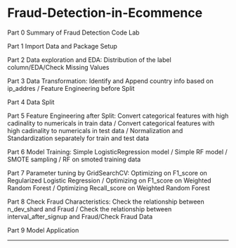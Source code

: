 # Fraud-Detection-in-Ecommence
Part 0 Summary of Fraud Detection Code Lab

Part 1 Import Data and Package Setup

Part 2 Data exploration and EDA: Distribution of the label column/EDA/Check Missing Values
  
Part 3 Data Transformation: Identify and Append country info based on ip_addres / Feature Engineering before Split
  
       
Part 4 Data Split

Part 5 Feature Engineering after Split: Convert categorical features with high cadinality to numericals in train data / Convert categorical features with high cadinality to numericals in test data / Normalization and Standardization separately for train and test data
  
Part 6 Model Training: Simple LogisticRegression model / Simple RF model / SMOTE sampling / RF on smoted training data
  
Part 7 Parameter tuning by GridSearchCV: Optimizing on F1_score on Regularized Logistic Regression / Optimizing on F1_score on Weighted Random Forest / Optimizing Recall_score on Weighted Random Forest
  
Part 8 Check Fraud Characteristics: Check the relationship between n_dev_shard and Fraud / Check the relationship between interval_after_signup and Fraud/Check Fraud Data
  
Part 9 Model Application

---------------------------------------------------------------------------------------------


